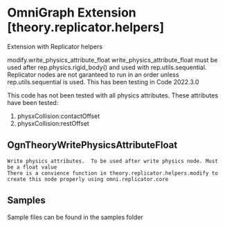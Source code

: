 
# OmniGraph Extension [theory.replicator.helpers]
Extension with Replicator helpers

modify.write_physics_attribute_float write_physics_attribute_float must be used after rep.physics.rigid_body() and used with rep.utils.sequential.
Replicator nodes are not garanteed to run in an order unless rep.utils.sequential is used.
This has been testing in Code 2022.3.0

This code has not been tested with all physics attributes. These attributes have been tested:
1. physxCollision:contactOffset
2. physxCollision:restOffset

## OgnTheoryWritePhysicsAttributeFloat
    Write physics attributes.  To be used after write physics node. Must be a float value
    There is a convience function in theory.replicator.helpers.modify to create this node properly using omni.replicator.core

## Samples
Sample files can be found in the samples folder